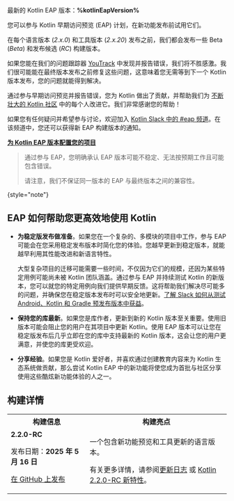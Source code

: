 [//]: # (title: 参与 Kotlin 早期访问预览计划)

<tldr>
    <p>最新的 Kotlin EAP 版本：<strong>%kotlinEapVersion%</strong></p>
</tldr>

您可以参与 Kotlin 早期访问预览 (EAP) 计划，在新功能发布前试用它们。

在每个语言版本 (_2.x.0_) 和工具版本 (_2.x.20_) 发布之前，我们都会发布一些 Beta (_Beta_) 和发布候选 (_RC_) 构建版本。

如果您能在我们的问题跟踪器 [YouTrack](https://kotl.in/issue) 中发现并报告错误，我们将不胜感激。我们很可能能在最终版本发布之前修复这些问题，这意味着您无需等到下一个 Kotlin 版本发布，您的问题就能得到解决。

通过参与早期访问预览并报告错误，您为 Kotlin 做出了贡献，并帮助我们为 [不断壮大的 Kotlin 社区](https://kotlinlang.org/community/) 中的每个人改进它。我们非常感谢您的帮助！

如果您有任何疑问并希望参与讨论，欢迎加入 [Kotlin Slack 中的 #eap 频道](https://app.slack.com/client/T09229ZC6/C0KLZSCHF)。在该频道中，您还可以获得新 EAP 构建版本的通知。

**[为 Kotlin EAP 版本配置您的项目](configure-build-for-eap.md)**

> 通过参与 EAP，您明确承认 EAP 版本可能不稳定、无法按预期工作且可能包含错误。
>
> 请注意，我们不保证同一版本的 EAP 与最终版本之间的兼容性。
>
{style="note"}

## EAP 如何帮助您更高效地使用 Kotlin

*   **为稳定版发布做准备**。如果您在一个复杂的、多模块的项目中工作，参与 EAP 可能会在您采用稳定发布版本时简化您的体验。您越早更新到稳定版本，就能越早利用其性能改进和新语言特性。

    大型复杂项目的迁移可能需要一些时间，不仅因为它们的规模，还因为某些特定用例可能尚未被 Kotlin 团队涵盖。通过参与 EAP 并持续测试 Kotlin 的新版本，您可以就您的特定用例向我们提供早期反馈。这将帮助我们解决尽可能多的问题，并确保您在稳定版本发布时可以安全地更新。[了解 Slack 如何从测试 Android、Kotlin 和 Gradle 预发布版本中获益](https://slack.engineering/shadow-jobs/)。
*   **保持您的库最新**。如果您是库作者，更新到新的 Kotlin 版本至关重要。使用旧版本可能会阻止您的用户在其项目中更新 Kotlin。使用 EAP 版本可以让您在稳定版发布后几乎立即在您的库中支持最新的 Kotlin 版本，这会让您的用户更满意，并使您的库更受欢迎。
*   **分享经验**。如果您是 Kotlin 爱好者，并喜欢通过创建教育内容来为 Kotlin 生态系统做贡献，那么尝试 Kotlin EAP 中的新功能将使您成为首批与社区分享使用这些酷炫新功能体验的人之一。

## 构建详情

<!--_目前没有可用的预览版本。_-->

<table>
    <tr>
        <th>构建信息</th>
        <th>构建亮点</th>
    </tr>
    <tr>
        <td><strong>2.2.0-RC</strong>
            <p>发布日期：<strong>2025 年 5 月 16 日</strong></p>
            <p><a href="https://github.com/JetBrains/kotlin/releases/tag/v2.2.0-RC" target="_blank">在 GitHub 上发布</a></p>
        </td>
        <td>
            <p>一个包含新功能预览和工具更新的语言版本。</p>
            <p>有关更多详情，请参阅<a href="https://github.com/JetBrains/kotlin/releases/tag/v2.2.0-RC">更新日志</a> 或 <a href="whatsnew-eap.md">Kotlin 2.2.0-RC 新特性</a>。</p>
        </td>
    </tr>
</table>